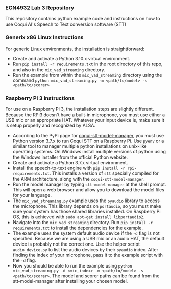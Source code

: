 ### EGN4932 Lab 3 Repository

This repository contains python example code and instructions on how to use Coqui AI's Speech to Text conversion software (STT)

### Generix x86 Linux Instructions
For generic Linux environments, the installation is straightforward:
* Create and activate a Python 3.10.x virtual environment.
* Run `pip install -r requirements.txt` in the root directory of this repo, and also in the `mic_vad_streaming` directory.
* Run the example from within the `mic_vad_streaming` directory using the command `python mic_vad_streaming.py -m <path/to/model> -s <path/to/scorer>`

### Raspberry Pi 3 instructions

For use on a Raspberry Pi 3, the installation steps are slightly different. Because the RPi3 doesn't have a built-in microphone, you must use either a USB mic or an appropriate HAT. Whatever your input device is, make sure it is setup properly and recognized by ALSA.
* According to the PyPi page for [coqui-stt-model-manager](https://pypi.org/project/coqui-stt-model-manager/), you must use Python version 3.7.x to run Coqui STT on a Raspberry Pi. Use `pyenv` or a similar tool to manager multiple python installations on unix-like operating systems. On Windows install multiple versions of python using the Windows installer from the official Python website.
* Create and activate a Python 3.7.x virtual environment.
* Install the speech-to-text engine with `pip install -r rpi-requirements.txt`. This installs a version of `stt` specially compiled for the ARM architecture, along with the `coqui-stt-model-manager`.
* Run the model manager by typing `stt-model-manager` at the shell prompt. This will open a web browser and allow you to download the model files for your language.
* The `mic_vad_streaming.py` example uses the `pyaudio` library to access the microphone. This library depends on `portaudio`, so you must make sure your system has those shared libraries installed. On Raspberry Pi OS, this is achieved with `sudo apt-get install libportaudio2`.
* Navigate into the `mic_vad_streaming` directory. Run `pip install -r requirements.txt` to install the dependencies for the example.
* The example uses the system default audio device if the `-d` flag is not specified. Because we are using a USB mic or an audio HAT, the default device is probably not the correct one. Use the helper script `audio_device.py` to list the audio devices by their `pyaudio` index. After finding the index of your microphone, pass it to the example script with the `-d` flag.
* Now you should be able to run the example using `python mic_vad_streaming.py -d <mic_index> -m <path/to/model> -s <path/to/scorer>`. The model and scorer paths can be found from the stt-model-manager after installing your chosen model.
